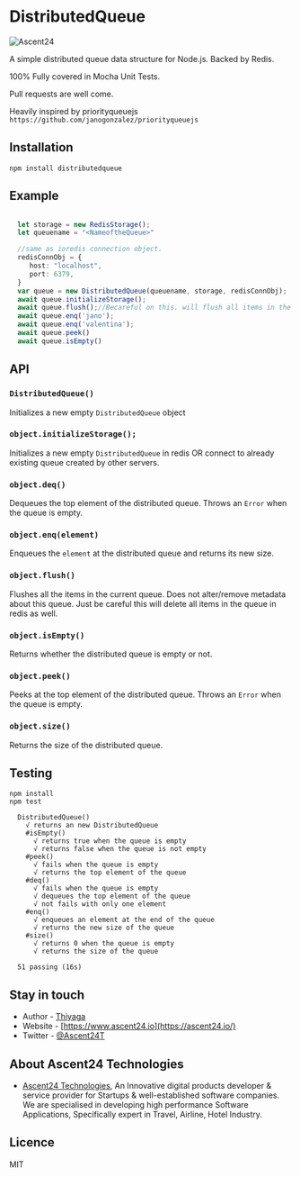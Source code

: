 # DistributedQueue

![Ascent24](https://www.ascent24.io/wp-content/uploads/2019/04/Logo_160px.png)

A simple distributed queue data structure for Node.js. Backed by Redis.

100% Fully covered in Mocha Unit Tests.

Pull requests are well come.

Heavily inspired by priorityqueuejs ``` https://github.com/janogonzalez/priorityqueuejs ```

## Installation

```
npm install distributedqueue
```

## Example

```ts

  let storage = new RedisStorage();
  let queuename = "<NameoftheQueue>"

  //same as ioredis connection object. 
  redisConnObj = {  
     host: "localhost",
     port: 6379,
  }
  var queue = new DistributedQueue(queuename, storage, redisConnObj);
  await queue.initializeStorage();
  await queue.flush();//Becareful on this. will flush all items in the queue
  await queue.enq('jano');
  await queue.enq('valentina');
  await queue.peek()
  await queue.isEmpty() 
```

## API

### `DistributedQueue()`

Initializes a new empty `DistributedQueue` object

### `object.initializeStorage();`

Initializes a new empty `DistributedQueue` in redis OR connect to already existing queue created by other servers.



### `object.deq()`

Dequeues the top element of the distributed queue.
Throws an `Error` when the queue is empty.

### `object.enq(element)`

Enqueues the `element` at the distributed queue and returns its new size.

### `object.flush()`

Flushes all the items in the current queue. Does not alter/remove metadata about this queue.
 Just be careful this will delete all items in the queue in redis as well.


### `object.isEmpty()`

Returns whether the distributed queue is empty or not.

### `object.peek()`

Peeks at the top element of the distributed queue.
Throws an `Error` when the queue is empty.

### `object.size()`

Returns the size of the distributed queue.

## Testing

```
npm install
npm test

```
```
  DistributedQueue()
    √ returns an new DistributedQueue
    #isEmpty()
      √ returns true when the queue is empty
      √ returns false when the queue is not empty
    #peek()
      √ fails when the queue is empty
      √ returns the top element of the queue
    #deq()
      √ fails when the queue is empty
      √ dequeues the top element of the queue
      √ not fails with only one element
    #enq()
      √ enqueues an element at the end of the queue
      √ returns the new size of the queue
    #size()
      √ returns 0 when the queue is empty
      √ returns the size of the queue

  51 passing (16s)
```

## Stay in touch
- Author - [Thiyaga](https://twitter.com/@thiyagak)
- Website - [https://www.ascent24.io](https://ascent24.io/)
- Twitter - [@Ascent24T](https://twitter.com/Ascent24T)

## About Ascent24 Technologies

- [Ascent24 Technologies](https://www.ascent24.io/reach-us/), An Innovative digital products developer & service provider for Startups & well-established software companies. We are specialised in developing high performance Software Applications,  Specifically expert in Travel, Airline, Hotel Industry.

## Licence

MIT


